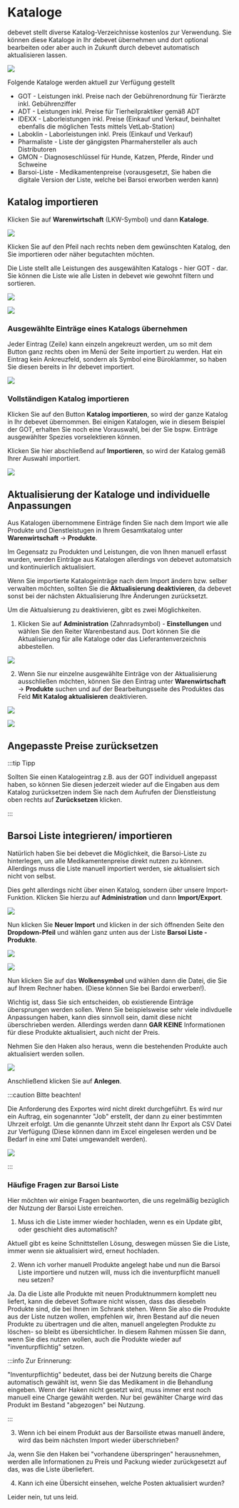 # Kataloge

debevet stellt diverse Katalog-Verzeichnisse kostenlos zur Verwendung. Sie können diese Kataloge in Ihr debevet 
übernehmen und dort optional bearbeiten oder aber auch in Zukunft durch debevet automatisch aktualisieren lassen.   

![](../../static/img/Warenwirtschaft/debevet-katalog-uebersicht-alle.png)  

Folgende Kataloge werden aktuell zur Verfügung gestellt

* GOT - Leistungen inkl. Preise nach der Gebührenordnung für Tierärzte inkl. Gebührenziffer
* ADT - Leistungen inkl. Preise für Tierheilpraktiker gemäß ADT
* IDEXX - Laborleistungen inkl. Preise (Einkauf und Verkauf, beinhaltet ebenfalls die möglichen Tests mittels VetLab-Station)
* Laboklin - Laborleistungen inkl. Preis (Einkauf und Verkauf)
* Pharmaliste - Liste der gängigsten Pharmahersteller als auch Distributoren
* GMON - Diagnoseschlüssel für Hunde, Katzen, Pferde, Rinder und Schweine 
* Barsoi-Liste - Medikamentenpreise (vorausgesetzt, Sie haben die digitale Version der Liste, welche bei Barsoi erworben werden kann)  

## Katalog importieren  

Klicken Sie auf **Warenwirtschaft** (LKW-Symbol) und dann **Kataloge**.  

![](../../static/img/Warenwirtschaft/kataloge_1.png)  

Klicken Sie auf den Pfeil nach rechts neben dem gewünschten Katalog, den Sie importieren oder näher begutachten möchten. 

Die Liste stellt alle Leistungen des ausgewählten Katalogs - hier GOT - dar. Sie können die Liste wie alle Listen in 
debevet wie gewohnt filtern und sortieren.  

![](../../static/img/Warenwirtschaft/katalog-uebersicht-import-got.png)

![](../../static/img/Warenwirtschaft/warenwirtschaft-kataloge-got-liste.png)  

### Ausgewählte Einträge eines Katalogs übernehmen  

Jeder Eintrag (Zeile) kann einzeln angekreuzt werden, um so mit dem Button ganz rechts oben im Menü der Seite importiert
zu werden. Hat ein Eintrag kein Ankreuzfeld, sondern als Symbol eine Büroklammer, so haben Sie diesen bereits in Ihr debevet 
importiert.  

![](../../static/img/Warenwirtschaft/Einzelne_Eintraege_aus_einer_Liste_importieren.png)  

### Vollständigen Katalog importieren  

Klicken Sie auf den Button **Katalog importieren**, so wird der ganze Katalog in Ihr debevet übernommen. Bei einigen Katalogen,
wie in diesem Beispiel der GOT, erhalten Sie noch eine Vorauswahl, bei der Sie bspw. Einträge ausgewählter Spezies vorselektieren können.

Klicken Sie hier abschließend auf **Importieren**, so wird der Katalog gemäß Ihrer Auswahl importiert.   

![](../../static/img/Warenwirtschaft/debevet-warenwirtschaft-kataloge-got-import-komplett.png)  

## Aktualisierung der Kataloge und individuelle Anpassungen  

Aus Katalogen übernommene Einträge finden Sie nach dem Import wie alle Produkte und Dienstleistugen in Ihrem Gesamtkatalog
unter **Warenwirtschaft** → **Produkte**.   

Im Gegensatz zu Produkten und Leistungen, die von Ihnen manuell erfasst wurden,
werden Einträge aus Katalogen allerdings von debevet automatsich und kontinuierlich aktualisiert.  

Wenn Sie importierte Katalogeinträge nach dem Import ändern bzw. selber verwalten möchten, sollten Sie die **Aktualisierung 
deaktivieren**, da debevet sonst bei der nächsten Aktualisierung Ihre Änderungen zurücksetzt. 

Um die Aktualsierung zu deaktivieren, gibt es zwei Möglichkeiten.   

1. Klicken Sie auf **Administration** (Zahnradsymbol) - **Einstellungen** und 
wählen Sie den Reiter Warenbestand aus. Dort können Sie die Aktualisierung für alle Kataloge oder das Lieferantenverzeichnis abbestellen. 

![](../../static/img/Warenwirtschaft/kataloge_aktualisiseren.png)   

2. Wenn Sie nur einzelne ausgewählte Einträge von der Aktualisierung ausschließen möchten, können Sie den Eintrag unter
**Warenwirtschaft** → **Produkte** suchen und auf der Bearbeitungsseite des Produktes das Feld **Mit Katalog aktualisieren** deaktivieren.  
  
![](../../static/img/Warenwirtschaft/einzelne_produkte_abbestellen_aktualisierung.png)   

![](../../static/img/Warenwirtschaft/einzelne_prdukte_aktualisieren_deaktivieren2.png)  

## Angepasste Preise zurücksetzen

:::tip Tipp   

Sollten Sie einen Katalogeintrag z.B. aus der GOT individuell angepasst haben, so können Sie diesen jederzeit wieder auf 
die Eingaben aus dem Katalog zurücksetzen indem Sie nach dem Aufrufen der Dienstleistung oben rechts auf **Zurücksetzen** klicken. 

:::  

## Barsoi Liste integrieren/ importieren  

Natürlich haben Sie bei debevet die Möglichkeit, die Barsoi-Liste zu hinterlegen, um alle Medikamentenpreise direkt nutzen zu können. Allerdings muss die Liste manuell
importiert werden, sie aktualisiert sich nicht von selbst.

Dies geht allerdings nicht über einen Katalog, sondern über unsere Import-Funktion. Klicken Sie hierzu auf **Administration** und dann **Import/Export**.

![](../../static/img/Admin/Import1.png)

Nun klicken Sie **Neuer Import** und klicken in der sich öffnenden Seite den **Dropdown-Pfeil** und wählen ganz unten aus der Liste **Barsoi Liste - Produkte**.

![](../../static/img/Admin/import_dropdown.png) 

![](../../static/img/Admin/import3.png)
 
Nun klicken Sie auf das **Wolkensymbol** und wählen dann die Datei, die Sie auf Ihrem Rechner haben. (Diese können Sie bei Bardoi erwerben!).

Wichtig ist, dass Sie sich entscheiden, ob existierende Einträge übersprungen werden sollen. Wenn Sie beispielsweise sehr viele
indivduelle Anpassungen haben, kann dies sinnvoll sein, damit diese nicht überschrieben werden. Allerdings werden dann **GAR KEINE** Informationen 
für diese Produkte aktualisiert, auch nicht der Preis. 

Nehmen Sie den Haken also heraus, wenn die bestehenden Produkte auch aktualisiert werden sollen.  

![](../../static/img/Admin/import4.png)

Anschließend klicken Sie auf **Anlegen**.  

:::caution Bitte beachten!

Die Anforderung des Exportes wird nicht direkt durchgeführt. Es wird nur ein Auftrag, ein sogenannter "Job" erstellt, der dann zu einer
bestimmten Uhrzeit erfolgt. Um die genannte Uhrzeit steht dann Ihr Export als CSV Datei zur Verfügung (Diese können dann im Excel eingelesen werden und be
Bedarf in eine xml Datei umgewandelt werden).

![](../../static/img/Admin/jonzeitpunkt.png)

:::

### Häufige Fragen zur Barsoi Liste  

Hier möchten wir einige Fragen beantworten, die uns regelmäßig bezüglich der Nutzung der Barsoi Liste erreichen. 

1. Muss ich die Liste immer wieder hochladen, wenn es ein Update gibt, oder geschieht dies automatisch?

Aktuell gibt es keine Schnittstellen Lösung, deswegen müssen Sie die Liste, immer wenn sie aktualisiert wird, erneut hochladen.

2. Wenn ich vorher manuell Produkte angelegt habe und nun die Barsoi Liste importiere und nutzen will, muss ich die inventurpflicht manuell neu setzen?

Ja. Da die Liste alle Produkte mit neuen Produktnummern komplett neu liefert, kann die debevet Software nicht wissen, dass das diesebeln Produkte sind,
die bei Ihnen im Schrank stehen. Wenn Sie also die Produkte aus der Liste nutzen wollen, empfehlen wir, ihren Bestand auf die neuen Produkte zu übertragen und die alten,
manuell angelegten Produkte zu löschen- so bleibt es übersichtlicher.
In diesem Rahmen müssen Sie dann, wenn Sie dies nutzen wollen, auch die Produkte wieder auf "inventurpflichtig" setzen. 

:::info Zur Erinnerung: 

"Inventurpflichtig" bedeutet, dass bei der Nutzung bereits die Charge automatisch gewählt ist, wenn Sie das Medikament in die Behandlung eingeben. 
Wenn der Haken nicht gesetzt wird, muss immer erst noch manuell eine Charge gewählt werden. Nur bei gewählter Charge wird das Produkt im Bestand "abgezogen" bei Nutzung.

:::

3. Wenn ich bei einem Produkt aus der Barsoiliste etwas manuell ändere, wird das beim nächsten Import wieder überschrieben?

Ja, wenn Sie den Haken bei "vorhandene überspringen" herausnehmen, werden alle Informationen zu Preis und Packung wieder zurückgesetzt auf das, was die Liste 
überliefert. 


4. Kann ich eine Übersicht einsehen, welche Posten aktualisiert wurden?

Leider nein, tut uns leid.



